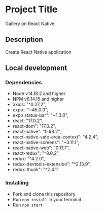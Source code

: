 # Project Title
Gallery on React Native 

## Description
Create React Native application

## Local development

### Dependencies
* Node v14.18.2 and higher
* NPM v6.14.15 and higher
* axios: "^0.27.2",
* expo : "~45.0.0",
* expo status-bar": "~1.3.0",
* react: "17.0.2",
* react-dom": "17.0.2",
* react-native": "0.68.2",
* react-native-safe-area-context": "4.2.4",
* react-native-screens": "~3.11.1",
* react-native-web": "0.17.7",
* react-redux": "^8.0.2",
* redux: "^4.2.0",
* redux-devtools-extension": "^2.13.9",
* redux-thunk": "^2.4.1"

### Installing
* Fork and clone this repository
* Run `npm install` in your terminal
* Run `npm start`